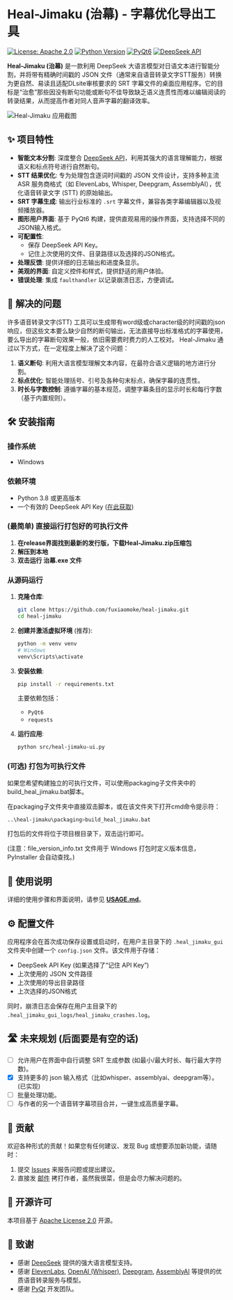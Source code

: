 # Heal-Jimaku (治幕) - 字幕优化导出工具

[![License: Apache 2.0](https://img.shields.io/badge/License-Apache%202.0-yellow.svg)](https://www.apache.org/licenses/LICENSE-2.0)
[![Python Version](https://img.shields.io/badge/python-3.8+-blue.svg)](https://www.python.org/downloads/)
[![PyQt6](https://img.shields.io/badge/GUI-PyQt6-green.svg)](https://riverbankcomputing.com/software/pyqt/)
[![DeepSeek API](https://img.shields.io/badge/AI%20Model-DeepSeek-orange.svg)](https://platform.deepseek.com/)

**Heal-Jimaku (治幕)** 是一款利用 DeepSeek 大语言模型对日语文本进行智能分割，并将带有精确时间戳的 JSON 文件（通常来自语音转录文字STT服务）转换为更自然、易读且适配DLsite审核要求的 SRT 字幕文件的桌面应用程序。它的目标是“治愈”那些因没有断句功能或断句不佳导致缺乏语义连贯性而难以编辑阅读的转录结果，从而提高作者对同人音声字幕的翻译效率。

![Heal-Jimaku 应用截图](https://github.com/fuxiaomoke/heal-jimaku/blob/main/assets/screenshot.png)

## ✨ 项目特性

* **智能文本分割**: 深度整合 [DeepSeek API](https://platform.deepseek.com/)，利用其强大的语言理解能力，根据语义和标点符号进行自然断句。
* **STT 结果优化**: 专为处理包含逐词时间戳的 JSON 文件设计，支持多种主流 ASR 服务商格式（如 ElevenLabs, Whisper, Deepgram, AssemblyAI），优化语音转录文字 (STT) 的原始输出。
* **SRT 字幕生成**: 输出行业标准的 `.srt` 字幕文件，兼容各类字幕编辑器以及视频播放器。
* **图形用户界面**: 基于 PyQt6 构建，提供直观易用的操作界面，支持选择不同的JSON输入格式。
* **可配置性**:
    * 保存 DeepSeek API Key。
    * 记住上次使用的文件、目录路径以及选择的JSON格式。
* **处理反馈**: 提供详细的日志输出和进度条显示。
* **美观的界面**: 自定义控件和样式，提供舒适的用户体验。
* **错误处理**: 集成 `faulthandler` 以记录崩溃日志，方便调试。

## 🚀 解决的问题

许多语音转录文字(STT) 工具可以生成带有word级或character级的时间戳的json响应，但这些文本要么缺少自然的断句输出，无法直接导出标准格式的字幕使用，要么导出的字幕断句效果一般，依旧需要费时费力的人工校对。
Heal-Jimaku 通过以下方式，在一定程度上解决了这个问题：

1.  **语义断句**: 利用大语言模型理解文本内容，在最符合语义逻辑的地方进行分割。
2.  **标点优化**: 智能处理括号、引号及各种句末标点，确保字幕的连贯性。
3.  **时长与字数控制**: 遵循字幕的基本规范，调整字幕条目的显示时长和每行字数（基于内置规则）。

## 🛠️ 安装指南

### 操作系统

* Windows

### 依赖环境

* Python 3.8 或更高版本
* 一个有效的 DeepSeek API Key ([在此获取](https://platform.deepseek.com/))

### (最简单) 直接运行打包好的可执行文件

1.  **在release界面找到最新的发行版，下载Heal-Jimaku.zip压缩包**
2.  **解压到本地**
3.  **双击运行 治幕.exe 文件**

### 从源码运行

1.  **克隆仓库**:
    
    ```bash
    git clone https://github.com/fuxiaomoke/heal-jimaku.git
    cd heal-jimaku
    ```
    
2.  **创建并激活虚拟环境** (推荐):
    
    ```bash
    python -m venv venv
    # Windows
	venv\Scripts\activate
	```
3.  **安装依赖**:
    
    ```bash
    pip install -r requirements.txt
    ```
    主要依赖包括：
    * `PyQt6`
    * `requests`
4.  **运行应用**:
    ```bash
    python src/heal-jimaku-ui.py
    ```

### (可选) 打包为可执行文件

如果您希望构建独立的可执行文件，可以使用packaging子文件夹中的build_heal_jimaku.bat脚本。

在packaging子文件夹中直接双击脚本，或在该文件夹下打开cmd命令提示符：
```bash
..\heal-jimaku\packaging>build_heal_jimaku.bat
```

打包后的文件将位于项目根目录下，双击运行即可。

(注意：file_version_info.txt 文件用于 Windows 打包时定义版本信息，PyInstaller 会自动查找。)

## 📖 使用说明

详细的使用步骤和界面说明，请参见 [**USAGE.md**](https://github.com/fuxiaomoke/heal-jimaku/blob/main/docs/USAGE.md)。

## ⚙️ 配置文件

应用程序会在首次成功保存设置或启动时，在用户主目录下的 `.heal_jimaku_gui` 文件夹中创建一个 `config.json` 文件。该文件用于存储：

- DeepSeek API Key (如果选择了“记住 API Key”)
- 上次使用的 JSON 文件路径
- 上次使用的导出目录路径
- 上次选择的JSON格式

同时，崩溃日志会保存在用户主目录下的 `.heal_jimaku_gui_logs/heal_jimaku_crashes.log`。

## 🛣️ 未来规划 (后面要是有空的话)

- [ ] 允许用户在界面中自行调整 SRT 生成参数 (如最小/最大时长、每行最大字符数)。
- [x] 支持更多的 json 输入格式（比如whisper、assemblyai、deepgram等）。 (已实现)
- [ ] 批量处理功能。
- [ ] 与作者的另一个语音转字幕项目合并，一键生成高质量字幕。

## 🤝 贡献

欢迎各种形式的贡献！如果您有任何建议、发现 Bug 或想要添加新功能，请随时：

1. 提交 [Issues](https://www.google.com/search?q=https://github.com/fuxiaomoke/heal-jimaku/issues) 来报告问题或提出建议。
2. 直接发 [邮件](mailto:l1335575367@gmail.com) 拷打作者，虽然我很菜，但是会尽力解决问题的。

## 📄 开源许可

本项目基于 [Apache License 2.0](https://www.google.com/search?q=LICENSE.txt) 开源。

## 🙏 致谢

- 感谢 [DeepSeek](https://www.deepseek.com/) 提供的强大语言模型支持。
- 感谢 [ElevenLabs](https://elevenlabs.io/), [OpenAI (Whisper)](https://openai.com/research/whisper), [Deepgram](https://deepgram.com/), [AssemblyAI](https://www.assemblyai.com/) 等提供的优质语音转录服务与模型。
- 感谢 [PyQt](https://riverbankcomputing.com/software/pyqt/intro) 开发团队。